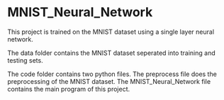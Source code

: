 # MNIST_Neural_Network

This project is trained on the MNIST dataset using a single layer neural network. 

The data folder contains the MNIST dataset seperated into training and testing sets.

The code folder contains two python files. The preprocess file does the preprocessing of the MNIST dataset. The MNIST_Neural_Network file contains the main program of this project.
